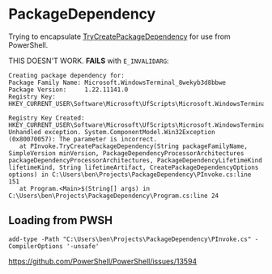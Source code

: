 # PackageDependency

Trying to encapsulate [TryCreatePackageDependency](https://learn.microsoft.com/en-us/windows/win32/api/appmodel/nf-appmodel-trycreatepackagedependency) for use from PowerShell.

THIS DOESN'T WORK. **FAILS** with `E_INVALIDARG`:

```
Creating package dependency for:
Package Family Name: Microsoft.WindowsTerminal_8wekyb3d8bbwe
Package Version:     1.22.11141.0
Registry Key:        HKEY_CURRENT_USER\Software\Microsoft\UfScripts\Microsoft.WindowsTerminal_8wekyb3d8bbwe_1.22.11141.0

Registry Key Created: HKEY_CURRENT_USER\Software\Microsoft\UfScripts\Microsoft.WindowsTerminal_8wekyb3d8bbwe_1.22.11141.0
Unhandled exception. System.ComponentModel.Win32Exception (0x80070057): The parameter is incorrect.
   at PInvoke.TryCreatePackageDependency(String packageFamilyName, SimpleVersion minVersion, PackageDependencyProcessorArchitectures packageDependencyProcessorArchitectures, PackageDependencyLifetimeKind lifetimeKind, String lifetimeArtifact, CreatePackageDependencyOptions options) in C:\Users\ben\Projects\PackageDependency\PInvoke.cs:line 151
   at Program.<Main>$(String[] args) in C:\Users\ben\Projects\PackageDependency\Program.cs:line 24
```

## Loading from PWSH

```pwsh
add-type -Path "C:\Users\ben\Projects\PackageDependency\PInvoke.cs" -CompilerOptions '-unsafe'
```

https://github.com/PowerShell/PowerShell/issues/13594